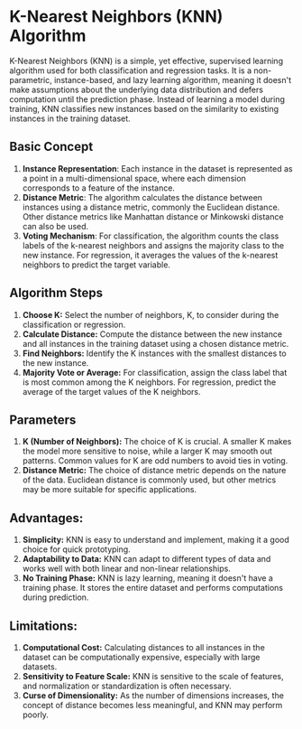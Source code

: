 # K-Nearest Neighbors (KNN) Algorithm

K-Nearest Neighbors (KNN) is a simple, yet effective, supervised learning algorithm used for both classification and regression tasks. It is a non-parametric, instance-based, and lazy learning algorithm, meaning it doesn't make assumptions about the underlying data distribution and defers computation until the prediction phase. Instead of learning a model during training, KNN classifies new instances based on the similarity to existing instances in the training dataset.

## Basic Concept
1. **Instance Representation**: Each instance in the dataset is represented as a point in a multi-dimensional space, where each dimension corresponds to a feature of the instance.
2. **Distance Metric**: The algorithm calculates the distance between instances using a distance metric, commonly the Euclidean distance. Other distance metrics like Manhattan distance or Minkowski distance can also be used.
3. **Voting Mechanism**: For classification, the algorithm counts the class labels of the k-nearest neighbors and assigns the majority class to the new instance. For regression, it averages the values of the k-nearest neighbors to predict the target variable.

## Algorithm Steps
1. **Choose K:** Select the number of neighbors, K, to consider during the classification or regression.
2. **Calculate Distance:** Compute the distance between the new instance and all instances in the training dataset using a chosen distance metric.
3. **Find Neighbors:** Identify the K instances with the smallest distances to the new instance.
4. **Majority Vote or Average:** For classification, assign the class label that is most common among the K neighbors. For regression, predict the average of the target values of the K neighbors.

## Parameters
1. **K (Number of Neighbors):** The choice of K is crucial. A smaller K makes the model more sensitive to noise, while a larger K may smooth out patterns. Common values for K are odd numbers to avoid ties in voting.
2. **Distance Metric:** The choice of distance metric depends on the nature of the data. Euclidean distance is commonly used, but other metrics may be more suitable for specific applications.

## Advantages:
1. **Simplicity:** KNN is easy to understand and implement, making it a good choice for quick prototyping.
2. **Adaptability to Data:** KNN can adapt to different types of data and works well with both linear and non-linear relationships.
3. **No Training Phase:** KNN is lazy learning, meaning it doesn't have a training phase. It stores the entire dataset and performs computations during prediction.

## Limitations:
1. **Computational Cost:** Calculating distances to all instances in the dataset can be computationally expensive, especially with large datasets.
2. **Sensitivity to Feature Scale:** KNN is sensitive to the scale of features, and normalization or standardization is often necessary.
3. **Curse of Dimensionality:** As the number of dimensions increases, the concept of distance becomes less meaningful, and KNN may perform poorly.

